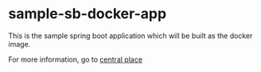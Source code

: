 # sample-sb-docker-app

This is the sample spring boot application which will be built as the docker image.

For more information, go to [central place](https://github.com/HuangMarco/sb-docker-helm-k8s-demo)


